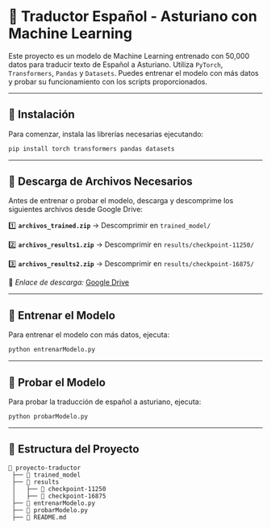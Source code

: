 # 📖 Traductor Español - Asturiano con Machine Learning

Este proyecto es un modelo de Machine Learning entrenado con 50,000 datos para traducir texto de Español a Asturiano. Utiliza `PyTorch`, `Transformers`, `Pandas` y `Datasets`. Puedes entrenar el modelo con más datos y probar su funcionamiento con los scripts proporcionados.

---

## 🚀 Instalación

Para comenzar, instala las librerías necesarias ejecutando:

```bash
pip install torch transformers pandas datasets
```

---

## 📂 Descarga de Archivos Necesarios

Antes de entrenar o probar el modelo, descarga y descomprime los siguientes archivos desde Google Drive:

1️⃣ **`archivos_trained.zip`** → Descomprimir en `trained_model/`

2️⃣ **`archivos_results1.zip`** → Descomprimir en `results/checkpoint-11250/`

3️⃣ **`archivos_results2.zip`** → Descomprimir en `results/checkpoint-16875/`

🔗 *Enlace de descarga:* [Google Drive](https://drive.google.com/drive/folders/1ohGESoRzvavyx01w50rMbntjwvG6fqoC?usp=sharing)

---

## 🎯 Entrenar el Modelo

Para entrenar el modelo con más datos, ejecuta:

```bash
python entrenarModelo.py
```

---

## 📝 Probar el Modelo

Para probar la traducción de español a asturiano, ejecuta:

```bash
python probarModelo.py
```

---

## 📌 Estructura del Proyecto

```
📂 proyecto-traductor
 ├── 📂 trained_model
 ├── 📂 results
 │   ├── 📂 checkpoint-11250
 │   ├── 📂 checkpoint-16875
 ├── 📜 entrenarModelo.py
 ├── 📜 probarModelo.py
 ├── 📜 README.md
```
